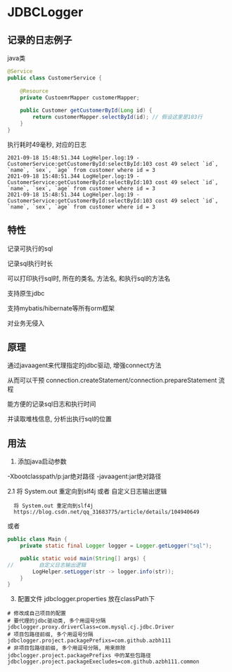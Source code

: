 # JDBCLogger

## 记录的日志例子

java类
```java
@Service
public class CustomerService {
    
    @Resource
    private CustoemrMapper customerMapper;
   
    public Customer getCustomerById(Long id) {
        return customerMapper.selectById(id); // 假设这里是103行
    }
}
```

执行耗时49毫秒, 对应的日志
```
2021-09-18 15:48:51.344 LogHelper.log:19 - CustomerService:getCustomerById:selectById:103 cost 49 select `id`, `name`, `sex`, `age` from customer where id = 3
2021-09-18 15:48:51.344 LogHelper.log:19 - CustomerService:getCustomerById:selectById:103 cost 49 select `id`, `name`, `sex`, `age` from customer where id = 3
2021-09-18 15:48:51.344 LogHelper.log:19 - CustomerService:getCustomerById:selectById:103 cost 49 select `id`, `name`, `sex`, `age` from customer where id = 3
```

## 特性

记录可执行的sql

记录sql执行时长

可以打印执行sql时, 所在的类名, 方法名, 和执行sql的方法名

支持原生jdbc

支持mybatis/hibernate等所有orm框架

对业务无侵入

## 原理

通过javaagent来代理指定的jdbc驱动, 增强connect方法

从而可以干预 connection.createStatement/connection.prepareStatement 流程

能方便的记录sql日志和执行时间

并读取堆栈信息, 分析出执行sql的位置

## 用法

1. 添加java启动参数

  -Xbootclasspath/p:jar绝对路径 -javaagent:jar绝对路径

2.1 将 System.out 重定向到slf4j 或者 自定义日志输出逻辑

```
  将 System.out 重定向到slf4j
  https://blog.csdn.net/qq_31683775/article/details/104940649 
```

或者
```java
public class Main {
    private static final Logger logger = Logger.getLogger("sql");

    public static void main(String[] args) {
//        自定义日志输出逻辑
        LogHelper.setLogger(str -> logger.info(str));
    }
}
```

3. 配置文件 jdbclogger.properties 放在classPath下
```properties
# 修改成自己项目的配置
# 要代理的jdbc驱动类, 多个用逗号分隔
jdbclogger.proxy.driverClass=com.mysql.cj.jdbc.Driver
# 项目包路径前缀, 多个用逗号分隔
jdbclogger.project.packagePrefixs=com.github.azbh111
# 非项目包路径前缀, 多个用逗号分隔, 用来排除 jdbclogger.project.packagePrefixs 中的某些包路径 
jdbclogger.project.packageExecludes=com.github.azbh111.common
```

  